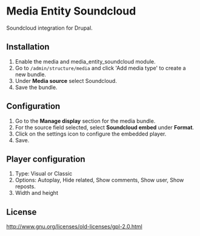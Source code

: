 # Media Entity Soundcloud
Soundcloud integration for Drupal.

## Installation

1. Enable the media and media_entity_soundcloud module.
2. Go to `/admin/structure/media` and click 'Add media type' to create a new
   bundle.
3. Under **Media source** select Soundcloud.
4. Save the bundle.

## Configuration

1. Go to the **Manage display** section for the media bundle.
2. For the source field selected, select **Soundcloud embed** under **Format**.
3. Click on the settings icon to configure the embedded player.
4. Save.

## Player configuration
1. Type: Visual or Classic
2. Options: Autoplay, Hide related, Show comments, Show user, Show reposts.
3. Width and height

## License

http://www.gnu.org/licenses/old-licenses/gpl-2.0.html
